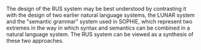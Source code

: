 The design of the RUS system may be best understood by contrasting it with the design of two earlier natural language systems, the LUNAR system and the "semantic grammar" system used in SOPHIE, which represent two extremes in the way in which syntax and semantics can be combined in a natural language system. The RUS system can be viewed as a synthesis of these two approaches. 